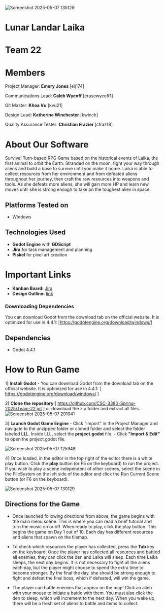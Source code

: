
![Screenshot 2025-05-07 135129](https://github.com/user-attachments/assets/c765aa37-abe1-40b8-8bcd-5829c38530f0)

# Lunar Landar Laika
# Team 22

# Members
Project Manager: **Emery Jones** [elj174]

Communications Lead: **Caleb Wycoff** [crusewycoff1]

Git Master: **Khoa Vu** [kvu21]

Design Lead: **Katherine Winchester** [kwinch]

Quality Assurance Tester: **Christian Frazier** [cfraz18]

# About Our Software

Survival Turn-based RPG Game based on the historical events of Laika, the first animal to orbit the Earth. Stranded on the moon, fight your way through aliens and build a base to survive until you make it home.
Laika is able to collect resources from her environment and from defeated aliens throughout her journey, then craft the raw resources into weapons and tools. As she defeats more aliens, she will gain more HP and learn new moves until she is strong enough to take on the toughest alien in space.

## Platforms Tested on
- Windows

## Technologies Used
- **Godot Engine** with **GDScript**
-  **Jira** for task management and planning
-  **Piskel** for pixel art creation

# Important Links
- **Kanban Board:** [Jira](https://3108team22.atlassian.net/jira/software/projects/LLL/boards/1?atlOrigin=eyJpIjoiYjFkYzc5NmEwNGNjNDkwMTk4OWQyNTNiOTc4MWJjNDgiLCJwIjoiaiJ9)
- **Design Outline:** [link](https://lsumail2-my.sharepoint.com/:w:/r/personal/kwinch3_lsu_edu/Documents/Spring%202025/CSC%203380/Design%20Outline.docx?d=wb067e339ce00470aa6096ef1205f7dcb&csf=1&web=1&e=XQcuNl)

### Downloading Dependencies
You can download Godot from the download tab on the official website. It is optimized for use in 4.4.1: [https://godotengine.org/download/windows/]

## Dependencies
- Godot 4.4.1

# How to Run Game
1] **Install Godot**
	- You can download Godot from the download tab on the official website. 
 It is optimized for use in 4.4.1: [ https://godotengine.org/download/windows/ ] 

2] **Clone the repository** [ https://github.com/CSC-3380-Spring-2025/Team-22.git ] or download the zip folder and extract all files.
![Screenshot 2025-05-07 201041](https://github.com/user-attachments/assets/37f19008-5aeb-4ee9-8e9f-cfa200d364f4)


3] **Launch Godot Game Engine**
	- Click "import" in the Project Manager and navigate to the unzipped folder or cloned folder and select the folder labeled **LLL**. Inside LLL, select the **project.godot** file. 
  	- Click **"Import & Edit"** to open the project.godot file.
   
![Screenshot 2025-05-07 125948](https://github.com/user-attachments/assets/73adf2c2-f280-4821-952f-79c8c9803874)



4] Once loaded, in the editor in the top right of the editor there is a white play button. Click the **play** button (or F5 on the keyboard) to run the project. If you wish to play a scene independent of other scenes, select the scene in the FileSystem on the left side of the editor and click the Run Current Scene button (or F6 on the keyboard).


![Screenshot 2025-05-07 130129](https://github.com/user-attachments/assets/ff034434-0f3c-4d39-b310-05abc03ae4bd)


## Directions for the Game
- Once launched following directions from above, the game begins with the main menu scene. This is where you can read a brief tutorial and turn the music on or off. When ready to play, click the play button. This begins the game on Day 1 out of 10. Each day has different resources and aliens that spawn on the tilemap.
  
- To check which resources the player has collected, press the **Tab** key on the keyboard. Once the player has collected all resources and battled all enemies, they can click the den and Laika will sleep. Each time Laika sleeps, the next day begins. It is not necessary to fight all the aliens each day, but the player might choose to spend the extra time to become stronger. By the final the day, she should be strong enough to fight and defeat the final boss, which if defeated, will win the game.

- The player can battle enemies that appear on the map! Click an alien with your mouse to initiate a battle with them. You must also click the den to sleep, which will increment to the next day. When you wake up, there will be a fresh set of aliens to battle and items to collect. 



